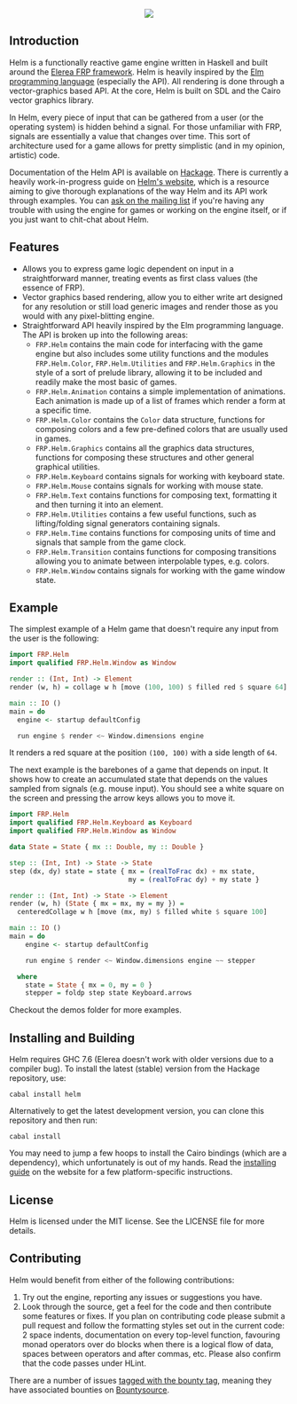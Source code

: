 <p align="center">
  <a href="http://helm-engine.org" title="Homepage"><img src="http://helm-engine.org/img/logo-alt.png"/></a>
</p>

## Introduction

Helm is a functionally reactive game engine written in Haskell and built around
the [Elerea FRP framework](https://github.com/cobbpg/elerea). Helm is
heavily inspired by the [Elm programming language](http://elm-lang.org) (especially the API).
All rendering is done through a vector-graphics based API. At the core, Helm is
built on SDL and the Cairo vector graphics library.

In Helm, every piece of input that can be gathered from a user (or the operating system)
is hidden behind a signal. For those unfamiliar with FRP, signals are essentially
a value that changes over time. This sort of architecture used for a game allows for pretty
simplistic (and in my opinion, artistic) code.

Documentation of the Helm API is available on [Hackage](http://hackage.haskell.org/package/helm).
There is currently a heavily work-in-progress guide on [Helm's website](http://helm-engine.org/guide),
which is a resource aiming to give thorough explanations of the way Helm and its API work through examples.
You can [ask on the mailing list](https://groups.google.com/d/forum/helm-dev) if you're having any trouble
with using the engine for games or working on the engine itself, or if you just want to chit-chat about
Helm.

## Features

* Allows you to express game logic dependent on input in a straightforward manner,
  treating events as first class values (the essence of FRP).
* Vector graphics based rendering, allow you to either write art
  designed for any resolution or still load generic images and render
  those as you would with any pixel-blitting engine.
* Straightforward API heavily inspired by the Elm programming language. The API
  is broken up into the following areas:
  * `FRP.Helm` contains the main code for interfacing with the game engine but
    also includes some utility functions and the modules `FRP.Helm.Color`, `FRP.Helm.Utilities`
    and `FRP.Helm.Graphics` in the style of a sort of prelude library, allowing it to be included
    and readily make the most basic of games.
  * `FRP.Helm.Animation` contains a simple implementation of animations. Each
    animation is made up of a list of frames which render a form at a specific time.
  * `FRP.Helm.Color` contains the `Color` data structure, functions for composing
    colors and a few pre-defined colors that are usually used in games.
  * `FRP.Helm.Graphics` contains all the graphics data structures, functions
    for composing these structures and other general graphical utilities.
  * `FRP.Helm.Keyboard` contains signals for working with keyboard state.
  * `FRP.Helm.Mouse` contains signals for working with mouse state.
  * `FRP.Helm.Text` contains functions for composing text, formatting it
    and then turning it into an element.
  * `FRP.Helm.Utilities` contains a few useful functions, such as lifting/folding signal generators
    containing signals.
  * `FRP.Helm.Time` contains functions for composing units of time and signals that sample from the game clock.
  * `FRP.Helm.Transition` contains functions for composing transitions allowing you to animate between interpolable types, e.g. colors.
  * `FRP.Helm.Window` contains signals for working with the game window state.

## Example

The simplest example of a Helm game that doesn't require any input from the user is the following:

```haskell
import FRP.Helm
import qualified FRP.Helm.Window as Window

render :: (Int, Int) -> Element
render (w, h) = collage w h [move (100, 100) $ filled red $ square 64]

main :: IO ()
main = do
  engine <- startup defaultConfig

  run engine $ render <~ Window.dimensions engine
```

It renders a red square at the position `(100, 100)` with a side length of `64`.  

The next example is the barebones of a game that depends on input. It shows how to create
an accumulated state that depends on the values sampled from signals (e.g. mouse input).
You should see a white square on the screen and pressing the arrow keys allows you to move it.

```haskell
import FRP.Helm
import qualified FRP.Helm.Keyboard as Keyboard
import qualified FRP.Helm.Window as Window

data State = State { mx :: Double, my :: Double }

step :: (Int, Int) -> State -> State
step (dx, dy) state = state { mx = (realToFrac dx) + mx state,
                              my = (realToFrac dy) + my state }

render :: (Int, Int) -> State -> Element
render (w, h) (State { mx = mx, my = my }) =
  centeredCollage w h [move (mx, my) $ filled white $ square 100]

main :: IO ()
main = do
    engine <- startup defaultConfig

    run engine $ render <~ Window.dimensions engine ~~ stepper

  where
    state = State { mx = 0, my = 0 }
    stepper = foldp step state Keyboard.arrows

```

Checkout the demos folder for more examples.

## Installing and Building

Helm requires GHC 7.6 (Elerea doesn't work with older versions due to a compiler bug).
To install the latest (stable) version from the Hackage repository, use:

```
cabal install helm
```

Alternatively to get the latest development version, you can clone this repository and then run:

```
cabal install
```

You may need to jump a few hoops to install the Cairo bindings (which are a dependency),
which unfortunately is out of my hands. Read the [installing guide](http://helm-engine.org/guide/installing/)
on the website for a few platform-specific instructions.

## License

Helm is licensed under the MIT license. See the LICENSE file for more details.

## Contributing

Helm would benefit from either of the following contributions:

1. Try out the engine, reporting any issues or suggestions you have.
2. Look through the source, get a feel for the code and then
   contribute some features or fixes. If you plan on contributing
   code please submit a pull request and follow the formatting
   styles set out in the current code: 2 space indents, documentation
   on every top-level function, favouring monad operators over
   do blocks when there is a logical flow of data, spaces between operators
   and after commas, etc. Please also confirm that the code passes under
   HLint.

There are a number of issues [tagged with the bounty tag](https://github.com/switchface/helm/issues?labels=bounty&state=open),
meaning they have associated bounties on [Bountysource](https://www.bountysource.com/trackers/290443-helm).
